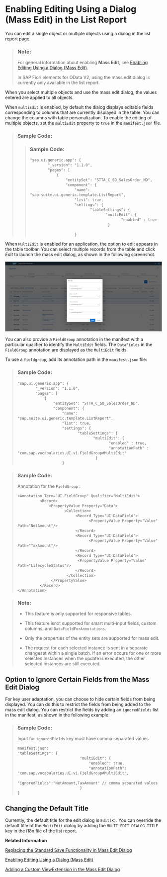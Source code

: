 <!-- loio7cc4f04364c540c397130ff92f84c3ca -->

# Enabling Editing Using a Dialog \(Mass Edit\) in the List Report

You can edit a single object or multiple objects using a dialog in the list report page.

> ### Note:  
> For general information about enabling **Mass Edit**, see [Enabling Editing Using a Dialog \(Mass Edit\)](enabling-editing-using-a-dialog-mass-edit-965ef5b.md).
> 
> In SAP Fiori elements for OData V2, using the mass edit dialog is currently only available in the list report.

When you select multiple objects and use the mass edit dialog, the values entered are applied to all objects.

When `multiEdit` is enabled, by default the dialog displays editable fields corresponding to columns that are currently displayed in the table. You can change the columns with table personalization. To enable the editing of multiple objects, set the `multiEdit` property to `true` in the `manifest.json` file.

> ### Sample Code:  
> > ### Sample Code:  
> > ```
> > "sap.ui.generic.app": {
> >         "_version": "1.1.0",
> >         "pages": [
> >             {
> >                 "entitySet": "STTA_C_SO_SalesOrder_ND",
> >                 "component": {
> >                     "name": "sap.suite.ui.generic.template.ListReport",
> >                     "list": true,
> >                     "settings": {
> >                            "tableSettings": {
> >                                   "multiEdit": {
> >                                          "enabled" : true
> >                                    }
> > 
> >                     }
> > ```

When `MultiEdit` is enabled for an application, the option to edit appears in the table toolbar. You can select multiple records from the table and click *Edit* to launch the mass edit dialog, as shown in the following screenshot.

![](images/Enabling_Mass_Editing_Through_Dialog_LR_914eba7.png)

You can also provide a `FieldGroup` annotation in the manifest with a particular qualifier to identify the `MultiEdit` fields. The `DataFields` in the `FieldGroup` annotation are displayed as the `MultiEdit` fields.

To use a `fieldgroup`, add its annotation path in the `manifest.json` file:

> ### Sample Code:  
> ```
> "sap.ui.generic.app": {
>         "_version": "1.1.0",
>         "pages": [
>             {
>                 "entitySet": "STTA_C_SO_SalesOrder_ND",
>                 "component": {
>                     "name": "sap.suite.ui.generic.template.ListReport",
>                     "list": true,
>                     "settings": {
>                            "tableSettings": {
>                                   "multiEdit": {
>                                          "enabled" : true,
>                                          "annotationPath" : "com.sap.vocabularies.UI.v1.FieldGroup#MultiEdit"
>                                    }
>                     }
> ```

> ### Sample Code:  
> Annotation for the `FieldGroup` :
> 
> ```
> <Annotation Term="UI.FieldGroup" Qualifier="MultiEdit">
>           <Record>
>               <PropertyValue Property="Data">
>                      <Collection>
>                           <Record Type="UI.DataField">
>                                 <PropertyValue Property="Value" Path="NetAmount"/>
>                           </Record>
>                           <Record Type="UI.DataField">
>                                 <PropertyValue Property="Value" Path="TaxAmount"/>
>                           </Record>
>                           <Record Type="UI.DataField">
>                            <PropertyValue Property="Value" Path="LifecycleStatus"/>
>                           </Record>
>                       </Collection>
>             	 </PropertyValue>
>           </Record>
> </Annotation>
> ```

> ### Note:  
> -   This feature is only supported for responsive tables.
> 
> -   This feature isnot supported for smart multi-input fields, custom columns, and `DataFieldForAnnotations`.
> 
> -   Only the properties of the entity sets are supported for mass edit.
> 
> -   The request for each selected instance is sent in a separate changeset within a single batch. If an error occurs for one or more selected instances when the update is executed, the other selected instances are still executed.



<a name="loio7cc4f04364c540c397130ff92f84c3ca__section_avc_gtw_nsb"/>

## Option to Ignore Certain Fields from the Mass Edit Dialog

For key user adaptation, you can choose to hide certain fields from being displayed. You can do this to restrict the fields from being added to the mass edit dialog. You can restrict the fields by adding an `ignoredFields` list in the manifest, as shown in the following example:

> ### Sample Code:  
> Input for `ignoredFields` key must have comma separated values
> 
> ```
> manifest.json:
> "tableSettings": {
>                             "multiEdit": {
>                                 "enabled": true,
>                                 "annotationPath": "com.sap.vocabularies.UI.v1.FieldGroup#MultiEdit",
>                                 "ignoredFields":"NetAmount,TaxAmount" // comma separated values
>                             }
> }
> 
> ```



<a name="loio7cc4f04364c540c397130ff92f84c3ca__section_bfv_hkg_wsb"/>

## Changing the Default Title

Currently, the default title for the edit dialog is `Edit(X)`. You can override the default title of the `MultiEdit` dialog by adding the `MULTI_EDIT_DIALOG_TITLE` key in the i18n file of the list report.

**Related Information**  


[Replacing the Standard Save Functionality in Mass Edit Dialog](replacing-the-standard-save-functionality-in-the-mass-edit-dialog-492d8a9.md "You can enable custom save functionality for the mass edit dialog.")

[Enabling Editing Using a Dialog \(Mass Edit\)](enabling-editing-using-a-dialog-mass-edit-965ef5b.md "Mass editing allows users to simultaneously change multiple objects that share the same editable properties.")

[Adding a Custom ViewExtension in the Mass Edit Dialog](adding-a-custom-viewextension-in-the-mass-edit-dialog-fd26fee.md "You can add a custom ViewExtension to the mass edit dialog by defining it in the manifest.")

